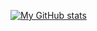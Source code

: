 
[![My GitHub stats](https://github-readme-stats.vercel.app/api?username=Cthj1234)](https://github.com/Cthj1234/github-readme-stats)
